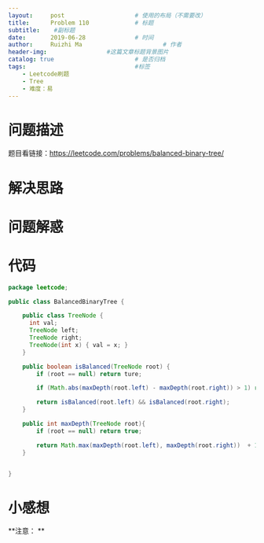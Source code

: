 ```yaml
---
layout:     post   				    # 使用的布局（不需要改）
title:      Problem 110				# 标题 
subtitle:    #副标题
date:       2019-06-28				# 时间
author:     Ruizhi Ma 						# 作者
header-img:              	#这篇文章标题背景图片
catalog: true 						# 是否归档
tags:								#标签
    - Leetcode刷题
    - Tree
    - 难度：易
---
```

# 问题描述
题目看链接：https://leetcode.com/problems/balanced-binary-tree/

# 解决思路


# 问题解惑


# 代码
```java
package leetcode;

public class BalancedBinaryTree {

    public class TreeNode {
      int val;
      TreeNode left;
      TreeNode right;
      TreeNode(int x) { val = x; }
    }

    public boolean isBalanced(TreeNode root) {
        if (root == null) return ture;

        if (Math.abs(maxDepth(root.left) - maxDepth(root.right)) > 1) return false;

        return isBalanced(root.left) && isBalanced(root.right);
    }

    public int maxDepth(TreeNode root){
        if (root == null) return true;

        return Math.max(maxDepth(root.left), maxDepth(root.right))  + 1;
    }


}

```

# 小感想
**注意：  **